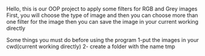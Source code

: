 Hello, this is our OOP project to apply some filters for RGB and Grey images 
First, you will choose the type of image and then you can choose more than one filter for the image then you can save the image in your current working directly 

Some things you must do before using the program
1-put the images in your cwd(current working directly)
2- create a folder with the name tmp  

